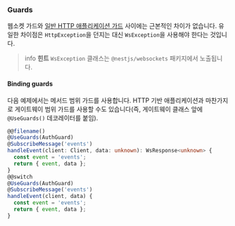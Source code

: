 ### Guards

웹소켓 가드와 [일반 HTTP 애플리케이션 가드](/guards) 사이에는 근본적인 차이가 없습니다. 유일한 차이점은 `HttpException`을 던지는 대신 `WsException`을 사용해야 한다는 것입니다.

> info **힌트** `WsException` 클래스는 `@nestjs/websockets` 패키지에서 노출됩니다.

#### Binding guards

다음 예제에서는 메서드 범위 가드를 사용합니다. HTTP 기반 애플리케이션과 마찬가지로 게이트웨이 범위 가드를 사용할 수도 있습니다(즉, 게이트웨이 클래스 앞에 `@UseGuards()` 데코레이터를 붙임).

```typescript
@@filename()
@UseGuards(AuthGuard)
@SubscribeMessage('events')
handleEvent(client: Client, data: unknown): WsResponse<unknown> {
  const event = 'events';
  return { event, data };
}
@@switch
@UseGuards(AuthGuard)
@SubscribeMessage('events')
handleEvent(client, data) {
  const event = 'events';
  return { event, data };
}
```
